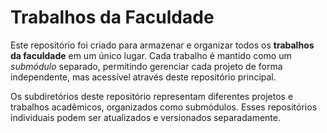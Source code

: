 # Trabalhos da Faculdade

Este repositório foi criado para armazenar e organizar todos os **trabalhos da faculdade** em um único lugar. Cada trabalho é mantido como um _submódulo_ separado, permitindo gerenciar cada projeto de forma independente, mas acessível através deste repositório principal.

Os subdiretórios deste repositório representam diferentes projetos e trabalhos acadêmicos, organizados como submódulos. Esses repositórios individuais podem ser atualizados e versionados separadamente.
